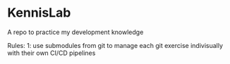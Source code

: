# KennisLab
A repo to practice my development knowledge

Rules:
  1: use submodules from git to manage each git exercise indivisually with their own CI/CD pipelines
